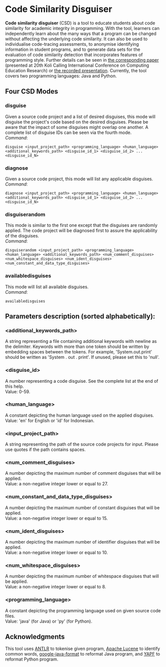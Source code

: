 # Code Similarity Disguiser

**Code** **similarity** **disguiser** \(CSD\) is a tool to educate students about code similarity for academic integrity in programming. With the tool, learners can independently learn about the many ways that a program can be changed without affecting the underlying code similarity. It can also be used to individualise code-tracing assessments, to anonymise identifying information in student programs, and to generate data sets for the evaluation of code similarity detection that incorporates features of programming style. Further details can be seen in [the corresponding paper](https://doi.org/10.1145/3428029.3428064) \(presented at 20th Koli Calling International Conference on Computing Education Research\) or [the recorded presentation](https://www.youtube.com/watch?v=IeB4u9UJJcM). Currently, the tool covers two programming languages: Java and Python. 
  
  
## Four CSD Modes 
### disguise
Given a source code project and a list of desired disguises, this mode will disguise the project's code based on the desired disguises. Please be aware that the
impact of some disguises might overlap one another. A complete list of disguise IDs can be seen via the fourth mode.  
*Command*: 
```
disguise <input_project_path> <programming_language> <human_language> <additional_keywords_path> <disguise_id_1> <disguise_id_2> ... <disguise_id_N>  
```  
    
### diagnose
Given a source code project, this mode will list any applicable disguises.  
*Command*: 
```
diagnose <input_project_path> <programming_language> <human_language> <additional_keywords_path> <disguise_id_1> <disguise_id_2> ... <disguise_id_N>  
```  
    
### disguiserandom
This mode is similar to the first one except that the disguises are randomly applied. The code project will be diagnosed first to assure the applicability of the disguises.  
*Command*: 
```
disguiserandom <input_project_path> <programming_language> <human_language> <additional_keywords_path> <num_comment_disguises> <num_whitespace_disguises> <num_ident_disguises> <num_constant_and_data_type_disguises>  
```  
### availabledisguises
This mode will list all available disguises.  
*Command*: 
```
availabledisguises  
```  
  
  
## Parameters description \(sorted alphabetically\):  
### <additional_keywords_path>
A string representing a file containing additional keywords with newline as the delimiter. Keywords with more than one token should be written by embedding spaces between the tokens. For example, 'System.out.print' should be written as \'System . out . print\'. If unused, please set this to \'null\'.  
### <disguise_id>
A number representing a code disguise. See the complete list at the end of this help.  
Value: 0-59.    
### <human_language>
A constant depicting the human language used on the applied disguises.  
Value: 'en' for English or 'id' for Indonesian.  
### <input_project_path>
A string representing the path of the source code projects for input. Please use quotes if the path contains spaces.  
### <num_comment_disguises> 
A number depicting the maximum number of comment disguises that will be applied.  
Value: a non-negative integer lower or equal to 27.  
### <num_constant_and_data_type_disguises>
A number depicting the maximum number of constant disguises that will be applied.  
Value: a non-negative integer lower or equal to 15.  
### <num_ident_disguises>
A number depicting the maximum number of identifier disguises that will be applied.  
Value: a non-negative integer lower or equal to 10.  
### <num_whitespace_disguises>
A number depicting the maximum number of whitespace disguises that will be applied.  
Value: a non-negative integer lower or equal to 8.  
### <programming_language>
A constant depicting the programming language used on given source code files.  
Value: 'java' (for Java) or 'py' (for Python).  

## Acknowledgments
This tool uses [ANTLR](https://www.antlr.org/) to tokenise given program, [Apache Lucene](https://lucene.apache.org/) to identify common words, [google-java-format](https://github.com/google/google-java-format) to reformat Java program, and [YAPF](https://github.com/google/yapf) to reformat Python program.
